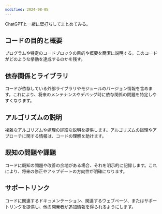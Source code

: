```yaml
---
modified: 2024-08-05
---
```

ChatGPTと一緒に壁打ちしてまとめてみる。

## コードの目的と概要
プログラムや特定のコードブロックの目的や概要を簡潔に説明する。このコードがどのような挙動を達成するのかを残す。

## 依存関係とライブラリ
コードが依存している外部ライブラリやモジュールのバージョン情報を含めます。これにより、将来のメンテナンスやデバッグ時に依存関係の問題を特定しやすくなります。

## アルゴリズムの説明
複雑なアルゴリズムや処理の詳細な説明を提供します。アルゴリズムの論理やアプローチに関する情報は、コードの理解を助けます。

## 既知の問題や課題
コードに既知の問題や改善の余地がある場合、それを明示的に記録します。これにより、将来の修正やアップデートの方向性が明確になります。

## サポートリンク
コードに関連するドキュメンテーション、関連するウェブページ、またはサポートリンクを提供し、他の開発者が追加情報を得られるようにします。